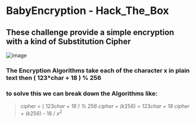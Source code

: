 # BabyEncryption - Hack_The_Box

## These challenge provide a simple encryption with a kind of Substitution Cipher

![image](https://github.com/Ov3rxn4ght-Projects/Trong-Tinh/assets/107429242/9e482081-235d-4947-baf8-68ca79e5f103)

### The Encryption Algorithms take each of the character x in plain text then ( 123*char + 18 ) % 256

### to solve this we can break down the Algorithms like:
>    cipher = ( 123*char + 18 )  % 256
>    cipher + (k*256) = 123*char + 18
>    cipher + (k*256) - 18 /
> $x^2$
